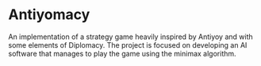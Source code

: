 # Antiyomacy
An implementation of a strategy game heavily inspired by Antiyoy and with some elements of Diplomacy. The project is focused on developing an AI software that manages to play the game using the minimax algorithm.

